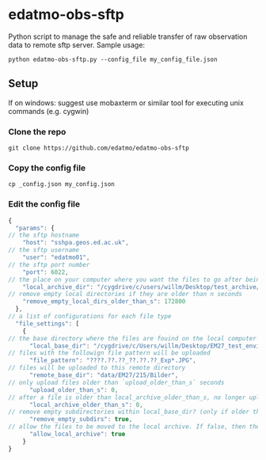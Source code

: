 # edatmo-obs-sftp
 Python script to manage the safe and reliable transfer of raw observation data to remote sftp server. Sample usage:


 ```
python edatmo-obs-sftp.py --config_file my_config_file.json
```

## Setup

If on windows: suggest use mobaxterm or similar tool for executing unix commands (e.g. cygwin)

### Clone the repo

```
git clone https://github.com/edatmo/edatmo-obs-sftp
```

### Copy the config file

```
cp _config.json my_config.json
```


### Edit the config file


```javascript
{
  "params": {
// the sftp hostname
    "host": "sshpa.geos.ed.ac.uk",
// the sftp username
    "user": "edatmo01",
// the sftp port number
    "port": 6022,
// the place on your computer where you want the files to go after being successfully uploaded
    "local_archive_dir": "/cygdrive/c/users/willm/Desktop/test_archive/",
// remove empty local directories if they are older than n seconds
    "remove_empty_local_dirs_older_than_s": 172800
  },
// a list of configurations for each file type
  "file_settings": [
    {
// the base directory where the files are fouind on the local computer
      "local_base_dir": "/cygdrive/c/Users/willm/Desktop/EM27_test_environment/Public/Documents/EM27/CAMTRACKER/Bilder",
// files with the followign file pattern will be uploaded
      "file_pattern": "????.??.??_??.??.??_Exp*.JPG",
// files will be uploaded to this remote directory
      "remote_base_dir": "data/EM27/215/Bilder",
// only upload files older than `upload_older_than_s` seconds
      "upload_older_than_s": 0,
// after a file is older than local_archive_older_than_s, no longer upload the file. Instead, move file to local_archive_dir
      "local_archive_older_than_s": 0,
// remove empty subdirectories within local_base_dir? (only if older than remove_empty_local_dirs_older_than_s)
      "remove_empty_subdirs": true,
// allow the files to be moved to the local archive. If false, then the files will always be re-uploaded . 
      "allow_local_archive": true
    }
}
```

